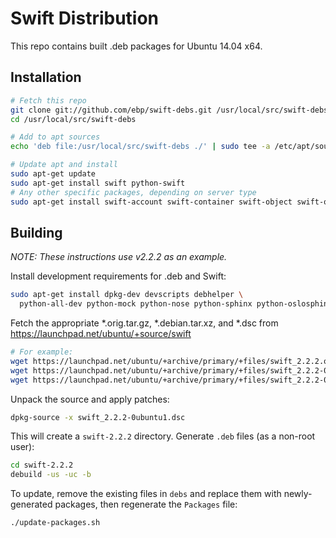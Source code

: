 Swift Distribution
==================

This repo contains built .deb packages for Ubuntu 14.04 x64.


Installation
------------
```sh
# Fetch this repo
git clone git://github.com/ebp/swift-debs.git /usr/local/src/swift-debs
cd /usr/local/src/swift-debs

# Add to apt sources
echo 'deb file:/usr/local/src/swift-debs ./' | sudo tee -a /etc/apt/sources.list

# Update apt and install
sudo apt-get update
sudo apt-get install swift python-swift
# Any other specific packages, depending on server type
sudo apt-get install swift-account swift-container swift-object swift-object-expirer swift-proxy
```

Building
--------
*NOTE: These instructions use v2.2.2 as an example.*

Install development requirements for .deb and Swift:
```sh
sudo apt-get install dpkg-dev devscripts debhelper \
  python-all-dev python-mock python-nose python-sphinx python-oslosphinx
```

Fetch the appropriate \*.orig.tar.gz, \*.debian.tar.xz, and \*.dsc from
https://launchpad.net/ubuntu/+source/swift
```sh
# For example:
wget https://launchpad.net/ubuntu/+archive/primary/+files/swift_2.2.2.orig.tar.gz
wget https://launchpad.net/ubuntu/+archive/primary/+files/swift_2.2.2-0ubuntu1.debian.tar.xz
wget https://launchpad.net/ubuntu/+archive/primary/+files/swift_2.2.2-0ubuntu1.dsc
```

Unpack the source and apply patches:
```sh
dpkg-source -x swift_2.2.2-0ubuntu1.dsc
```

This will create a `swift-2.2.2` directory.
Generate `.deb` files (as a non-root user):
```sh
cd swift-2.2.2
debuild -us -uc -b
```

To update, remove the existing files in `debs` and replace them with newly-generated
packages, then regenerate the `Packages` file:
```sh
./update-packages.sh
```
